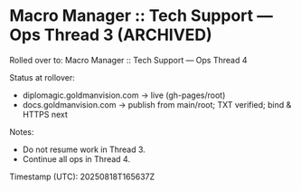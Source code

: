 # Macro Manager :: Tech Support — Ops Thread 3 (ARCHIVED)
Rolled over to: Macro Manager :: Tech Support — Ops Thread 4

Status at rollover:
- diplomagic.goldmanvision.com → live (gh-pages/root)
- docs.goldmanvision.com → publish from main/root; TXT verified; bind & HTTPS next

Notes:
- Do not resume work in Thread 3.
- Continue all ops in Thread 4.

Timestamp (UTC): 20250818T165637Z
